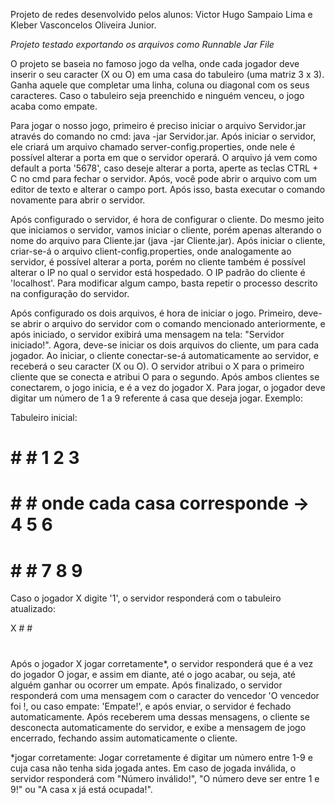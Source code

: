 Projeto de redes desenvolvido pelos alunos: Victor Hugo Sampaio Lima e Kleber Vasconcelos Oliveira Junior.

_Projeto testado exportando os arquivos como Runnable Jar File_

O projeto se baseia no famoso jogo da velha, onde cada jogador deve inserir o seu caracter (X ou O) em uma casa do tabuleiro (uma matriz 3 x 3). Ganha aquele que completar uma linha, coluna ou diagonal com os seus caracteres.
Caso o tabuleiro seja preenchido e ninguém venceu, o jogo acaba como empate.

Para jogar o nosso jogo, primeiro é preciso iniciar o arquivo Servidor.jar através do comando no cmd: java -jar Servidor.jar.
Após iniciar o servidor, ele criará um arquivo chamado server-config.properties, onde nele é possível alterar a porta em que o servidor operará. O arquivo já vem como default a porta '5678', caso deseje alterar a porta,
aperte as teclas CTRL + C no cmd para fechar o servidor. Após, você pode abrir o arquivo com um editor de texto e alterar o campo port. Após isso, basta executar o comando novamente para abrir o servidor.

Após configurado o servidor, é hora de configurar o cliente. Do mesmo jeito que iniciamos o servidor, vamos iniciar o cliente, porém apenas alterando o nome do arquivo para Cliente.jar (java -jar Cliente.jar).
Após iniciar o cliente, criar-se-á o arquivo client-config.properties, onde analogamente ao servidor, é possível alterar a porta, porém no cliente também é possível alterar o IP no qual o servidor está hospedado. O IP
padrão do cliente é 'localhost'. Para modificar algum campo, basta repetir o processo descrito na configuração do servidor.

Após configurado os dois arquivos, é hora de iniciar o jogo. Primeiro, deve-se abrir o arquivo do servidor com o comando mencionado anteriormente, e após iniciado, o servidor exibirá uma mensagem na tela: "Servidor iniciado!".
Agora, deve-se iniciar os dois arquivos do cliente, um para cada jogador. Ao iniciar, o cliente conectar-se-á automaticamente ao servidor, e receberá o seu caracter (X ou O). O servidor atribui o X para o primeiro cliente que se
conecta e atribui O para o segundo. Após ambos clientes se conectarem, o jogo inicia, e é a vez do jogador X. Para jogar, o jogador deve digitar um número de 1 a 9 referente á casa que deseja jogar. Exemplo:

Tabuleiro inicial:

# # # 1 2 3

# # # onde cada casa corresponde -> 4 5 6

# # # 7 8 9

Caso o jogador X digite '1', o servidor responderá com o tabuleiro atualizado:

X # #

#

#

Após o jogador X jogar corretamente\*, o servidor responderá que é a vez do jogador O jogar, e assim em diante, até o jogo acabar, ou seja, até alguém ganhar ou ocorrer um empate. Após finalizado, o servidor responderá com uma mensagem
com o caracter do vencedor 'O vencedor foi <X ou O>!, ou caso empate: 'Empate!', e após enviar, o servidor é fechado automaticamente. Após receberem uma dessas mensagens, o cliente se desconecta automaticamente do servidor,
e exibe a mensagem de jogo encerrado, fechando assim automaticamente o cliente.

\*jogar corretamente: Jogar corretamente é digitar um número entre 1-9 e cuja casa não tenha sida jogada antes. Em caso de jogada inválida, o servidor responderá com "Número inválido!", "O número deve ser entre 1 e 9!" ou
"A casa x já está ocupada!".
